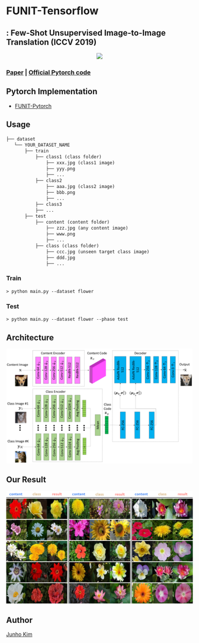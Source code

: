 # FUNIT-Tensorflow
## : Few-Shot Unsupervised Image-to-Image Translation (ICCV 2019)

<div align="center">
 <img src="./assets/animal.gif">
</div>

### [Paper](https://arxiv.org/abs/1905.01723) | [Official Pytorch code](https://github.com/NVlabs/FUNIT) 

## Pytorch Implementation
* [FUNIT-Pytorch](https://github.com/znxlwm/FUNIT-pytorch)

## Usage
```
├── dataset
   └── YOUR_DATASET_NAME
       ├── train
           ├── class1 (class folder)
               ├── xxx.jpg (class1 image)
               ├── yyy.png
               ├── ...
           ├── class2
               ├── aaa.jpg (class2 image)
               ├── bbb.png
               ├── ...
           ├── class3
           ├── ...
       ├── test
           ├── content (content folder)
               ├── zzz.jpg (any content image)
               ├── www.png
               ├── ...
           ├── class (class folder)
               ├── ccc.jpg (unseen target class image)
               ├── ddd.jpg
               ├── ...
```

### Train
```
> python main.py --dataset flower
```

### Test
```
> python main.py --dataset flower --phase test
```

## Architecture
![architecture](./assets/architecture.png)

## Our Result
![result](./assets/our_result.png)

## Author
[Junho Kim](http://bit.ly/jhkim_ai)
